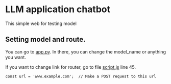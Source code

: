 # LLM application chatbot
This simple web for testing model
## Setting model and route.
You can go to [app.py](app.py). In there, you can change the model_name or anything you want.

If you want to change link for router, go to file [script.js](static/script.js) line 45.

`
const url = 'www.example.com';  // Make a POST request to this url
`

